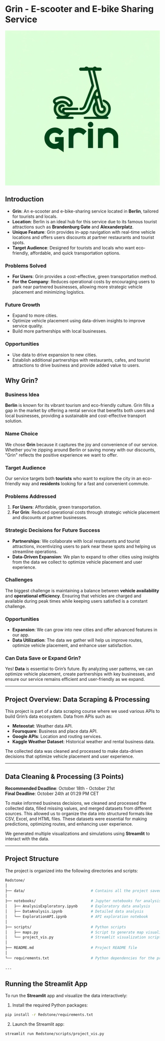 # Grin - E-scooter and E-bike Sharing Service

![Grin Logo](data/grin_logo.png)

## Introduction

- **Grin**: An e-scooter and e-bike-sharing service located in **Berlin**, tailored for tourists and locals.
- **Location**: Berlin is an ideal hub for this service due to its famous tourist attractions such as **Brandenburg Gate** and **Alexanderplatz**.
- **Unique Feature**: Grin provides in-app navigation with real-time vehicle locations and offers users discounts at partner restaurants and tourist spots.
- **Target Audience**: Designed for tourists and locals who want eco-friendly, affordable, and quick transportation options.

### Problems Solved
- **For Users**: Grin provides a cost-effective, green transportation method.
- **For the Company**: Reduces operational costs by encouraging users to park near partnered businesses, allowing more strategic vehicle placement and minimizing logistics.

### Future Growth
- Expand to more cities.
- Optimize vehicle placement using data-driven insights to improve service quality.
- Build more partnerships with local businesses.

### Opportunities
- Use data to drive expansion to new cities.
- Establish additional partnerships with restaurants, cafes, and tourist attractions to drive business and provide added value to users.

## Why Grin?

### Business Idea
**Berlin** is known for its vibrant tourism and eco-friendly culture. Grin fills a gap in the market by offering a rental service that benefits both users and local businesses, providing a sustainable and cost-effective transport solution.

### Name Choice
We chose **Grin** because it captures the joy and convenience of our service. Whether you're zipping around Berlin or saving money with our discounts, "Grin" reflects the positive experience we want to offer.

### Target Audience
Our service targets both **tourists** who want to explore the city in an eco-friendly way and **residents** looking for a fast and convenient commute.

### Problems Addressed
1. **For Users**: Affordable, green transportation.
2. **For Grin**: Reduced operational costs through strategic vehicle placement and discounts at partner businesses.

### Strategic Decisions for Future Success
- **Partnerships**: We collaborate with local restaurants and tourist attractions, incentivizing users to park near these spots and helping us streamline operations.
- **Data-Driven Expansion**: We plan to expand to other cities using insights from the data we collect to optimize vehicle placement and user experience.

### Challenges
The biggest challenge is maintaining a balance between **vehicle availability** and **operational efficiency**. Ensuring that vehicles are charged and available during peak times while keeping users satisfied is a constant challenge.

### Opportunities
- **Expansion**: We can grow into new cities and offer advanced features in our app.
- **Data Utilization**: The data we gather will help us improve routes, optimize vehicle placement, and enhance user satisfaction.

### Can Data Save or Expand Grin?
Yes! **Data** is essential to Grin’s future. By analyzing user patterns, we can optimize vehicle placement, create partnerships with key businesses, and ensure our service remains efficient and user-friendly as we expand.

---

## Project Overview: Data Scraping & Processing

This project is part of a data scraping course where we used various APIs to build Grin’s data ecosystem. Data from APIs such as:

- **Meteostat**: Weather data API.
- **Foursquare**: Business and place data API.
- **Google APIs**: Location and routing services.
- **Kaggle Weather Dataset**: Historical weather and rental business data.

The collected data was cleaned and processed to make data-driven decisions that optimize vehicle placement and user experience.

---

## Data Cleaning & Processing (3 Points)

**Recommended Deadline**: October 18th - October 21st  
**Final Deadline**: October 24th at 01:29 PM CET

To make informed business decisions, we cleaned and processed the collected data, filled missing values, and merged datasets from different sources. This allowed us to organize the data into structured formats like CSV, Excel, and HTML files. These datasets were essential for making predictions, optimizing routes, and enhancing user experience.

We generated multiple visualizations and simulations using **Streamlit** to interact with the data.

---

## Project Structure

The project is organized into the following directories and scripts:
```bash
Redstone/
│
├── data/                              # Contains all the project saved datasets
│
├── notebooks/                         # Jupyter notebooks for analysis and exploration
│   ├── AnalysisExploratory.ipynb      # Exploratory data analysis
│   ├── DataAnalysis.ipynb             # Detailed data analysis
│   └── ExplorationAPI.ipynb           # API exploration notebook
│
├── scripts/                           # Python scripts
│   ├── maps.py                        # Script to generate map visualizations
│   └── project_vis.py                 # Streamlit visualization script
│
├── README.md                          # Project README file
│
└── requirements.txt                   # Python dependencies for the project

---
```
## Running the Streamlit App

To run the **Streamlit** app and visualize the data interactively:

1. Install the required Python packages:
```bash
pip install -r Redstone/requirements.txt
```

2.	Launch the Streamlit app:
```bash
streamlit run Redstone/scripts/project_vis.py
```
